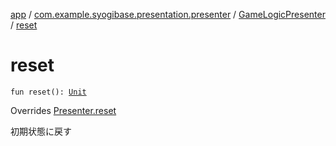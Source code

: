 [app](../../index.md) / [com.example.syogibase.presentation.presenter](../index.md) / [GameLogicPresenter](index.md) / [reset](./reset.md)

# reset

`fun reset(): `[`Unit`](https://kotlinlang.org/api/latest/jvm/stdlib/kotlin/-unit/index.html)

Overrides [Presenter.reset](../../com.example.syogibase.presentation.contact/-game-view-contact/-presenter/reset.md)

初期状態に戻す

